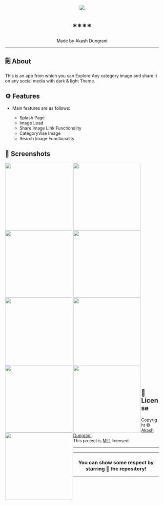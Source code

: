 <div align="center">

<img src="https://user-images.githubusercontent.com/121867955/234592771-d5581732-12a8-4cdb-abe7-516dbb70273e.png">


# ****
Made by Akash Dungrani

---

</div>

## 🗒 About

This is an app from which you can Explore Any category image and share it on any social media with dark & light Theme.

## ⚙️ Features

- Main features are as follows:

    - Splash Page
    - Image Load
    - Share Image Link Functionality
    - CategoryVise Image
    - Search Image Functionality
    
## 📲 Screenshots

<img align="left" src="https://user-images.githubusercontent.com/121867955/234577866-3baf281d-0cef-4ea9-aa7b-020beab8e19b.png" width="220px">
<img align="left" src="https://user-images.githubusercontent.com/121867955/234577937-efc9a912-a82b-48dd-9558-6610dd41a769.png" width="220px">
<img align="left" src="https://user-images.githubusercontent.com/121867955/234577952-fd6b80d2-647b-4f8b-acf4-a1299981a3ff.png" width="220px">
<img align="left" src="https://user-images.githubusercontent.com/121867955/234577964-b8cfea45-99fb-42f3-b1e6-22426e0d26e4.png" width="220px">
<img src="https://user-images.githubusercontent.com/121867955/234577973-5c11ef26-9004-4f5c-a5a6-110eefb3f014.png" width="220px">
<img align="left"src="https://user-images.githubusercontent.com/121867955/234577989-9a358fb8-9a00-4d48-86c4-d7bdf17e39b3.png" width="220px">
<img align="left"src="https://user-images.githubusercontent.com/121867955/234578006-10cae894-fc15-46fd-b516-a1e969d39b89.png" width="220px">
<img align="left"src="https://user-images.githubusercontent.com/121867955/234578046-a05b812e-6991-46c0-9468-0bed2d17cea9.png" width="220px">
<img align="left"src="https://user-images.githubusercontent.com/121867955/234578053-7865d1de-19e2-4ade-905b-12d449a7b804.png" width="220px">


<br><br>



## 📝 License

Copyright © [Akash Dungrani](https://github.com/https://github.com/AkashDungrani). <br>
This project is [MIT](License.md) licensed.

---
<div align="center">

---
### You can show some respect by starring 🌟 the repository!
---

</div>
